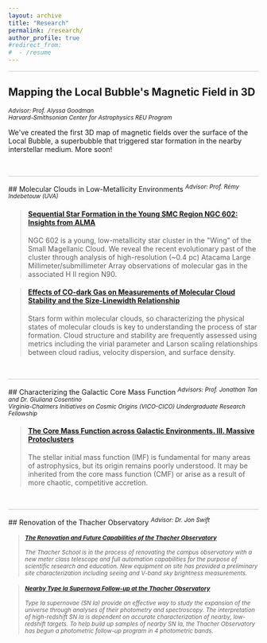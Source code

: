 ```yaml
---
layout: archive
title: "Research"
permalink: /research/
author_profile: true
#redirect_from:
#  - /resume
---
```


<hr style = 'background-color:#CCCAC9  ; border-width:0; color:#CCCAC9; height:1px; width:100%;' />

## Mapping the Local Bubble's Magnetic Field in 3D
<sup> <i>Advisor:  Prof. Alyssa Goodman <br> Harvard-Smithsonian Center for Astrophysics REU Program </i> </sup> 

We've created the first 3D map of magnetic fields over the surface of the Local Bubble, a superbubble that triggered star formation in the nearby interstellar medium.  More soon!

<br>


<hr style = 'background-color:#CCCAC9  ; border-width:0; color:#CCCAC9; height:1px; width:100%;' />
## Molecular Clouds in Low-Metallicity Environments 
<sup> <i>Advisor:  Prof. Rémy Indebetouw (UVA) </i> </sup> 

<blockquote class="embedly-card" data-card-align="left"><h4><a href="https://ui.adsabs.harvard.edu/abs/2022ApJ...938...82O/abstract">Sequential Star Formation in the Young SMC Region NGC 602: Insights from ALMA</a></h4><p>NGC 602 is a young, low-metallicity star cluster in the "Wing" of the Small Magellanic Cloud. We reveal the recent evolutionary past of the cluster through analysis of high-resolution (~0.4 pc) Atacama Large Millimeter/submillimeter Array observations of molecular gas in the associated H II region N90.</p></blockquote>
<script async src="//cdn.embedly.com/widgets/platform.js" charset="UTF-8"></script>

<blockquote class="embedly-card"  data-card-align="left"><h4><a href="https://ui.adsabs.harvard.edu/abs/2022ApJ...933..179O/abstract">Effects of CO-dark Gas on Measurements of Molecular Cloud Stability and the Size-Linewidth Relationship</a></h4><p>Stars form within molecular clouds, so characterizing the physical states of molecular clouds is key to understanding the process of star formation. Cloud structure and stability are frequently assessed using metrics including the virial parameter and Larson scaling relationships between cloud radius, velocity dispersion, and surface density.</p></blockquote>
<script async src="//cdn.embedly.com/widgets/platform.js" charset="UTF-8"></script>


<br>

<hr style = 'background-color:#CCCAC9  ; border-width:0; color:#CCCAC9; height:1px; width:100%;' />
## Characterizing the Galactic Core Mass Function
<sup> <i>Advisors:  Prof. Jonathan Tan and Dr. Giuliana Cosentino <br> Virginia-Chalmers Initiatives on Cosmic Origins (VICO-CICO) Undergraduate Research Fellowship    </i> </sup> 


<blockquote class="embedly-card"  data-card-align="left"><h4><a href="https://ui.adsabs.harvard.edu/abs/2021ApJ...916...45O/abstract">The Core Mass Function across Galactic Environments. III. Massive Protoclusters</a></h4><p>The stellar initial mass function (IMF) is fundamental for many areas of astrophysics, but its origin remains poorly understood. It may be inherited from the core mass function (CMF) or arise as a result of more chaotic, competitive accretion.</p></blockquote>
<script async src="//cdn.embedly.com/widgets/platform.js" charset="UTF-8"></script>

<br>

<hr style = 'background-color:#CCCAC9  ; border-width:0; color:#CCCAC9; height:1px; width:100%;' />
## Renovation of the Thacher Observatory
<sup> <i>Advisor:  Dr. Jon Swift <br> 

<blockquote class="embedly-card" data-card-align="left"><h4><a href="https://ui.adsabs.harvard.edu/abs/2016AAS...22714616O/abstract">The Renovation and Future Capabilities of the Thacher Observatory</a></h4><p>The Thacher School is in the process of renovating the campus observatory with a new meter class telescope and full automation capabilities for the purpose of scientific research and education. New equipment on site has provided a preliminary site characterization including seeing and V-band sky brightness measurements.</p></blockquote>
<script async src="//cdn.embedly.com/widgets/platform.js" charset="UTF-8"></script>

<blockquote class="embedly-card" data-card-align="left"><h4><a href="https://ui.adsabs.harvard.edu/abs/2018AAS...23232305S/abstract">Nearby Type Ia Supernova Follow-up at the Thacher Observatory</a></h4><p>Type Ia supernovae (SN Ia) provide an effective way to study the expansion of the universe through analyses of their photometry and spectroscopy. The interpretation of high-redshift SN Ia is dependent on accurate characterization of nearby, low-redshift targets. To help build up samples of nearby SN Ia, the Thacher Observatory has begun a photometric follow-up program in 4 photometric bands.</p></blockquote>
<script async src="//cdn.embedly.com/widgets/platform.js" charset="UTF-8"></script>









